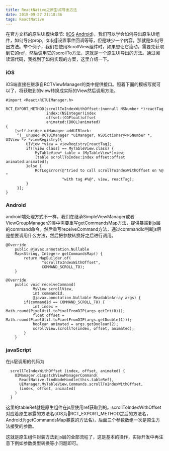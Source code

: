 ```yaml
---
title: ReactNative之原生UI导出方法
date: 2018-09-27 21:18:36
tags: ReactNative
---
```

在官方文档的原生UI模块章节: ([IOS](https://reactnative.cn/docs/native-components-ios/) [Android](https://reactnative.cn/docs/native-components-android/))，我们可以学会如何导出原生UI组件，如何导出prop，如何设置事件回调等等，但是缺少一个内容，那就是如何导出方法。举个例子，我们在使用ScrollView组件时，如果想让它滚动，需要先获取到它的ref，然后调用它的scrollTo方法，这就是一个原生UI导出的方法。通过阅读源代码，我找到了如何实现的方案，这里介绍一下。

### iOS
iOS端直接在继承自RCTViewManager的类中提供接口。照着下面的模板写就可以了，将获取到的view转换成实际的View然后调用方法。

```
#import <React/RCTUIManager.h>

RCT_EXPORT_METHOD(scrollToIndexWithOffset:(nonnull NSNumber *)reactTag
                  index:(NSInteger)index
                  offset:(CGFloat)offset
                  animated:(BOOL)animated)
{
    [self.bridge.uiManager addUIBlock:
     ^(__unused RCTUIManager *uiManager, NSDictionary<NSNumber *, UIView *> *viewRegistry){
         UIView *view = viewRegistry[reactTag];
         if([view class] == MyTableView.class) {
             MyTableView* table = (MyTableView*)view;
             [table scrollToIndex:index offset:offset animated:animated];
         }else {
             RCTLogError(@"tried to call scrollToIndexWithOffset on %@ "
                         "with tag #%@", view, reactTag);
         }
     }];
}
```

### Android
android端处理方式不一样，我们在继承SimpleViewManager或者ViewGroupManager的类中需要重写getCommandsMap方法，提供暴露到js层的command命令。然后重写receiveCommand方法，通过commandId判断js层是想要调用什么方法，然后把参数转换好之后进行调用。

```
@Override
    public @javax.annotation.Nullable
    Map<String, Integer> getCommandsMap() {
        return MapBuilder.of(
                "scrollToIndexWithOffset",
                COMMAND_SCROLL_TO);
    }

@Override
    public void receiveCommand(
            MyView scrollView,
            int commandId,
            @javax.annotation.Nullable ReadableArray args) {
        if(commandId == COMMAND_SCROLL_TO) {
            int index = Math.round(PixelUtil.toPixelFromDIP(args.getInt(0)));
            float offset = Math.round(PixelUtil.toPixelFromDIP(args.getDouble(1)));
            boolean animated = args.getBoolean(2);
            scrollView.scrollTo(index, offset, animated);
        }
    }
```

### javaScript

在js层调用的代码为

```
  scrollToIndexWithOffset (index, offset, animated) {
    UIManager.dispatchViewManagerCommand(
      ReactNative.findNodeHandle(this.tableRef),
      UIManager.MyTableView.Commands.scrollToIndexWithOffset,
      [index, offset, animated]
    )
  }
```
这里的tableRef就是原生组件在js层使用ref获取到的。scrollToIndexWithOffset对应着原生暴露的方法名(iOS为RCT_EXPORT_METHOD之后的方法名，Android为getCommandsMap暴露的方法名)，后面三个参数数组一次是原生方法接受的参数。

这就是原生组件封装方法到js层的全部流程了，这是基本的操作，实际开发中再注意下例如参数类型转换等小问题即可。